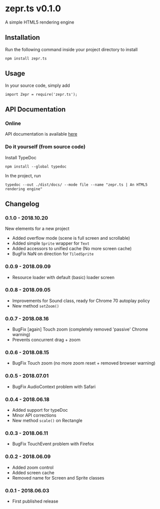 # zepr.ts v0.1.0

A simple HTML5 rendering engine

## Installation

Run the following command inside your project directory to install

```
npm install zepr.ts
```

## Usage

In your source code, simply add

```
import Zepr = require('zepr.ts');
```

## API Documentation 

### Online

API documentation is available [here](https://zepr.fr/zts/api)

### Do it yourself (from source code)

Install TypeDoc 

```
npm install --global typedoc
```

In the project, run

```
typedoc --out ./dist/docs/ --mode file --name "zepr.ts | An HTML5 rendering engine"
```

## Changelog

### 0.1.0 - 2018.10.20

New elements for a new project
- Added overflow mode (scene is full screen and scrollable)
- Added simple `Sprite` wrapper for `Text`
- Added accessors to unified cache (No more screen cache)
- BugFix NaN on direction for `TiledSprite`

### 0.0.9 - 2018.09.09

- Resource loader with default (basic) loader screen

### 0.0.8 - 2018.09.05

- Improvements for Sound class, ready for Chrome 70 autoplay policy
- New method `setZoom()`

### 0.0.7 - 2018.08.16

- BugFix [again] Touch zoom (completely removed 'passive' Chrome warning)
- Prevents concurrent drag + zoom

### 0.0.6 - 2018.08.15

- BugFix Touch zoom (no more zoom reset + removed browser warning)

### 0.0.5 - 2018.07.01

- BugFix AudioContext problem with Safari

### 0.0.4 - 2018.06.18

- Added support for typeDoc
- Minor API corrections
- New method `scale()` on Rectangle

### 0.0.3 - 2018.06.11

- BugFix TouchEvent problem with Firefox

### 0.0.2 - 2018.06.09

- Added zoom control
- Added screen cache
- Removed name for Screen and Sprite classes

### 0.0.1 - 2018.06.03

- First published release
